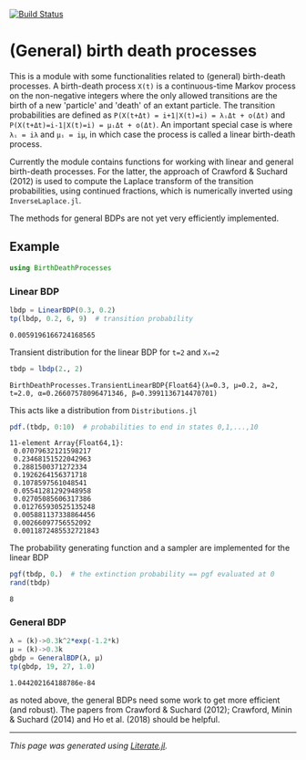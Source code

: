 [![Build Status](https://travis-ci.com/arzwa/BirthDeathProcesses.jl.svg?branch=master)](https://travis-ci.com/arzwa/BirthDeathProcesses.jl)

# (General) birth death processes

This is a module with some functionalities related to (general) birth-death processes. A birth-death process `X(t)` is a continuous-time Markov process on the non-negative integers where the only allowed transitions are the birth of a new 'particle' and 'death' of an extant particle. The transition probabilities are defined as `P(X(t+Δt) = i+1|X(t)=i) = λᵢΔt + o(Δt)` and `P(X(t+Δt)=i-1|X(t)=i) = μᵢΔt + o(Δt)`. An important special case is where `λᵢ = iλ` and `μᵢ = iμ`, in which case the process is called a linear birth-death process.

Currently the module contains functions for working with linear and general birth-death processes. For the latter, the approach of Crawford & Suchard (2012) is used to compute the Laplace transform of the transition probabilities, using continued fractions, which is numerically inverted using `InverseLaplace.jl`.

The methods for general BDPs are not yet very efficiently implemented.

## Example

```julia
using BirthDeathProcesses
```

### Linear BDP

```julia
lbdp = LinearBDP(0.3, 0.2)
tp(lbdp, 0.2, 6, 9)  # transition probability
```

```
0.0059196166724168565
```

Transient distribution for the linear BDP for `t=2` and `X₀=2`

```julia
tbdp = lbdp(2., 2)
```

```
BirthDeathProcesses.TransientLinearBDP{Float64}(λ=0.3, μ=0.2, a=2, t=2.0, α=0.26607578096471346, β=0.3991136714470701)
```

This acts like a distribution from `Distributions.jl`

```julia
pdf.(tbdp, 0:10)  # probabilities to end in states 0,1,...,10
```

```
11-element Array{Float64,1}:
 0.07079632121598217
 0.23468151522042963
 0.2881500371272334
 0.1926264156371718
 0.1078597561048541
 0.05541281292948958
 0.02705085606317386
 0.012765930525135248
 0.005881137338864456
 0.00266097756552092
 0.0011872485532721843
```

The probability generating function and a sampler are implemented for the linear BDP

```julia
pgf(tbdp, 0.)  # the extinction probability == pgf evaluated at 0
rand(tbdp)
```

```
8
```

### General BDP

```julia
λ = (k)->0.3k^2*exp(-1.2*k)
μ = (k)->0.3k
gbdp = GeneralBDP(λ, μ)
tp(gbdp, 19, 27, 1.0)
```

```
1.044202164188786e-84
```

as noted above, the general BDPs need some work to get more efficient (and robust). The papers from Crawford & Suchard (2012); Crawford, Minin & Suchard (2014) and Ho et al. (2018) should be helpful.

---

*This page was generated using [Literate.jl](https://github.com/fredrikekre/Literate.jl).*


